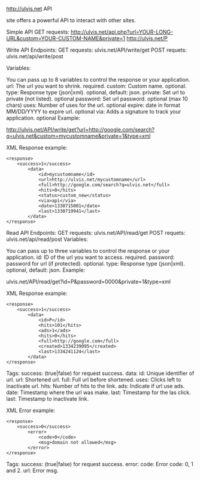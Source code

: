 http://ulvis.net
API

site offers a powerful API to interact with other sites.


Simple API
GET requests: http://ulvis.net/api.php?url=YOUR-LONG-URL&custom=YOUR-CUSTOM-NAME&private=1
http://ulvis.net/P
        


Write API Endpoints:
GET requests: ulvis.net/API/write/get
POST requets: ulvis.net/api/write/post

Variables:

You can pass up to 8 variables to control the response or your application.
url: The url you want to shrink. required.
custom: Custom name. optional.
type: Response type (json|xml). optional, default: json.
private: Set url to private (not listed). optional
password: Set url password. optional (max 10 chars)
uses: Number of uses for the url. optional
expire: date in format MM/DD/YYYY to expire url. optional
via: Adds a signature to track your application. optional
Example:

http://ulvis.net/API/write/get?url=http://google.com/search?q=ulvis.net&custom=mycustomname&private=1&type=xml

XML Response example:

    <response>
        <success>1</success>
            <data>
                <id>mycustomname</id>
                <url>http://ulvis.net/mycustomname</url>
                <full>http://google.com/search?q=ulvis.net</full>
                <hits>0</hits>
                <status>custom_new</status>
                <via>api</via>
                <date>1330715001</date>
                <last>1330719941</last>
            </data>
    </response>
        


Read API Endpoints:
GET requests: ulvis.net/API/read/get
POST requets: ulvis.net/api/read/post
Variables:

You can pass up to three variables to control the response or your application.
id: ID of the url you want to access. required.
password: password for url (if protected). optional.
type: Response type (json|xml). optional, default: json.
Example:

ulvis.net/API/read/get?id=P&password=0000&private=1&type=xml

XML Response example:

    <response>
        <success>1</success>
            <data>
                <id>P</id>
                <hits>101</hits>
                <ads>1</ads>
                <hits>0</hits>
                <full>http://google.com</full>
                <created>1334239095</created>
                <last>1334241124</last>
            </data>
    </response>
        
Tags:
success: (true|false) for request success.
data:
id: Unique identifier of url.
url: Shortened url.
full: Full url before shortened.
uses: Clicks left to inactivate url.
hits: Number of hits to the link.
ads: Indicate if url use ads.
date: Timestamp where the url was make.
last: Timestamp for the las click.
last: Timestamp to inactivate link.


XML Error example:

    <response>
        <success>0</success>
            <error>
                <code>0</code>
                <msg>domain not allowed</msg>
            </error>
    </response>
        


Tags:
success: (true|false) for request success.
error:
code: Error code: 0, 1 and 2.
url: Error msg.
